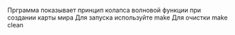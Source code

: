 Прграмма показывает принцип колапса волновой функции при создании карты мира 
Для запуска используйте make
Для очистки make clean
